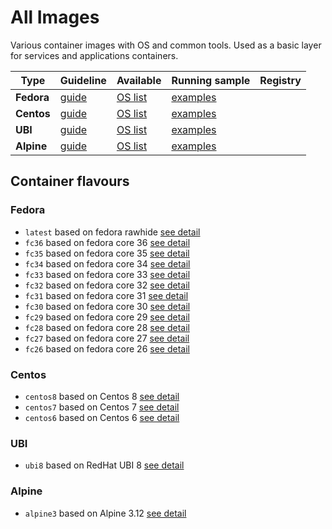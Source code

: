 # All Images

Various container images with OS and common tools. Used as a basic layer for services and applications containers.

| Type       | Guideline                                                         | Available                                                                              | Running sample                                                                          | Registry |
| ---------- | ----------------------------------------------------------------- | -------------------------------------------------------------------------------------- | --------------------------------------------------------------------------------------- | -------- |
| **Fedora** | [guide](https://docker-images.readthedocs.io/en/latest/OS/fedora) | [OS list](https://docker-images.readthedocs.io/en/latest/OS/fedora#container-flavours) | [examples](https://docker-images.readthedocs.io/en/latest/OS/fedora#running-this-image) |
| **Centos** | [guide](https://docker-images.readthedocs.io/en/latest/OS/centos) | [OS list](https://docker-images.readthedocs.io/en/latest/OS/centos#container-flavours) | [examples](https://docker-images.readthedocs.io/en/latest/OS/centos#running-this-image) |
| **UBI**    | [guide](https://docker-images.readthedocs.io/en/latest/OS/ubi)    | [OS list](https://docker-images.readthedocs.io/en/latest/OS/ubi#container-flavours)    | [examples](https://docker-images.readthedocs.io/en/latest/OS/ubi#running-this-image)    |
| **Alpine** | [guide](https://docker-images.readthedocs.io/en/latest/OS/alpine) | [OS list](https://docker-images.readthedocs.io/en/latest/OS/alpine#container-flavours) | [examples](https://docker-images.readthedocs.io/en/latest/OS/alpine#running-this-image) |

## Container flavours

### Fedora

- `latest` based on fedora rawhide [see detail](https://docker-images.readthedocs.io/en/latest)
- `fc36` based on fedora core 36 [see detail](https://docker-images.readthedocs.io/en/fc36/OS/fedora)
- `fc35` based on fedora core 35 [see detail](https://docker-images.readthedocs.io/en/fc35/OS/fedora)
- `fc34` based on fedora core 34 [see detail](https://docker-images.readthedocs.io/en/fc34/OS/fedora)
- `fc33` based on fedora core 33 [see detail](https://docker-images.readthedocs.io/en/fc33/OS/fedora)
- `fc32` based on fedora core 32 [see detail](https://docker-images.readthedocs.io/en/fc32/OS/fedora)
- `fc31` based on fedora core 31 [see detail](https://docker-images.readthedocs.io/en/fc31/OS/fedora)
- `fc30` based on fedora core 30 [see detail](https://docker-images.readthedocs.io/en/fc30/OS/fedora)
- `fc29` based on fedora core 29 [see detail](https://docker-images.readthedocs.io/en/fc29/OS/fedora)
- `fc28` based on fedora core 28 [see detail](https://docker-images.readthedocs.io/en/fc28/OS/fedora)
- `fc27` based on fedora core 27 [see detail](https://docker-images.readthedocs.io/en/fc27/OS/fedora)
- `fc26` based on fedora core 26 [see detail](https://docker-images.readthedocs.io/en/fc26/OS/fedora)

### Centos

- `centos8` based on Centos 8 [see detail](https://docker-images.readthedocs.io/en/centos8/OS/fedora)
- `centos7` based on Centos 7 [see detail](https://docker-images.readthedocs.io/en/centos7/OS/fedora)
- `centos6` based on Centos 6 [see detail](https://docker-images.readthedocs.io/en/centos6/OS/fedora)

### UBI

- `ubi8` based on RedHat UBI 8 [see detail](https://docker-images.readthedocs.io/en/ubi8/OS/fedora)

### Alpine

- `alpine3` based on Alpine 3.12 [see detail](https://docker-images.readthedocs.io/en/alpine/OS/fedora)
